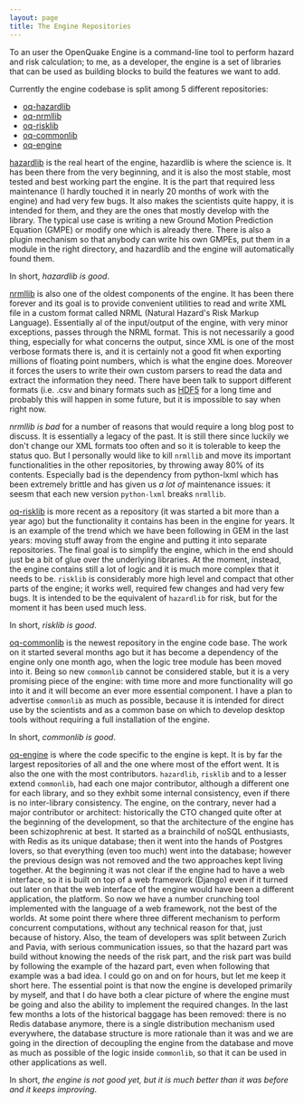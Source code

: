 ```yaml
---
layout: page
title: The Engine Repositories
---
```



To an user the OpenQuake Engine is a command-line tool to perform
hazard and risk calculation; to me, as a developer, the engine is
a set of libraries that can be used as building blocks to build
the features we want to add.

Currently the engine codebase is split among 5 different repositories:

- [oq-hazardlib](https://github.com/gem/oq-hazardlib)
- [oq-nrmllib](https://github.com/gem/oq-nrmllib)
- [oq-risklib](https://github.com/gem/oq-risklib)
- [oq-commonlib](https://github.com/gem/oq-commonlib)
- [oq-engine](https://github.com/gem/oq-engine)

[hazardlib](https://github.com/gem/oq-hazardlib) is the real heart
of the engine, hazardlib is where the science is. It has been there
from the very beginning, and it is also the most stable, most tested
and best working part the engine. It is the part that required less
maintenance (I hardly touched it in nearly 20 months of work with
the engine) and had very few bugs. It also makes the scientists
quite happy, it is intended for them, and they are the ones that
mostly develop with the library. The typical use case is writing
a new Ground Motion Prediction Equation (GMPE) or modify one
which is already there. There is also a plugin mechanism so
that anybody can write his own GMPEs, put them in a module
in the right directory, and hazardlib and the engine
will automatically found them.

In short, *hazardlib is good*.

[nrmllib](https://github.com/gem/oq-nrmllib) is also one of the oldest
components of the engine. It has been there forever and its goal is
to provide convenient utilities to read and write XML file in a custom
format called NRML (Natural Hazard's Risk Markup Language). Essentially
al of the input/output of the engine, with very minor exceptions, passes
through the NRML format. This is not necessarily a good thing, especially
for what concerns the output, since XML is one of the most verbose
formats there is, and it is certainly not a good fit when exporting
millions of floating point numbers, which is what the engine does.
Moreover it forces the users to write their own custom parsers to
read the data and extract the information they need. There have
been talk to support different formats (i.e. .csv and binary formats
such as [HDF5](http://www.hdfgroup.org/HDF5/) for a long time and
probably this will happen in some future, but it is impossible to
say when right now.

*nrmllib is bad* for a number of reasons that would require a long
blog post to discuss. It is essentially a legacy of the past. It is
still there since luckily we don't change our XML formats too often
and so it is tolerable to keep the status quo. But I personally would
like to kill `nrmllib` and move its important functionalities in the
other repositories, by throwing away 80% of its contents. Especially
bad is the dependency from python-lxml which has been extremely
brittle and has given us *a lot of* maintenance issues: it seesm that
each new version `python-lxml` breaks `nrmllib`.

[oq-risklib](https://github.com/gem/oq-risklib) is more recent as
a repository (it was started a bit more than a year ago) but the
functionality it contains has been in the engine for years. It is
an example of the trend which we have been following in GEM in
the last years: moving stuff away from the engine and putting it
into separate repositories. The final goal is to simplify the engine,
which in the end should just be a bit of glue over the underlying
libraries. At the moment, instead, the engine contains still a
lot of logic and it is much more complex that it needs to be.
`risklib` is considerably more high level and compact that
other parts of the engine; it works well, required few changes
and had very few bugs. It is intended to be the equivalent of
`hazardlib` for risk, but for the moment it has been used much
less.

In short, *risklib is good*.

[oq-commonlib](https://github.com/gem/oq-commonlib) is the newest
repository in the engine code base. The work on it started several
months ago but it has become a dependency of the engine only one
month ago, when the logic tree module has been moved into it.
Being so new `commonlib` cannot be considered stable, but it is
a very promising piece of the engine: with time more and more
functionality will go into it and it will become an ever more
essential component. I have a plan to advertise `commonlib` as
much as possible, because it is intended for direct use by
the scientists and as a common base on which to develop desktop
tools without requiring a full installation of the engine.

In short, *commonlib is good*.

[oq-engine](https://github.com/gem/oq-engine) is where the code
specific to the engine is kept. It is by far the largest repositories
of all and the one where most of the effort went. It is also the
one with the most contributors. `hazardlib`, `risklib` and to a lesser
extend `commonlib`, had each one major contributor, although a different one for
each library, and so they exhbit some internal consistency,
even if there is no inter-library consistency. The engine, on the contrary,
never had a major contributor or architect: historically the CTO changed
quite ofter at the beginning of the development, so that the architecture
of the engine has been schizophrenic at best. It started as a brainchild
of noSQL enthusiasts, with Redis as its unique database; then it went
into the hands of Postgres lovers, so that everything (even too much)
went into the database; however the previous design was not removed
and the two approaches kept living together. At the beginning it was
not clear if the engine had to have a web interface, so it is built
on top of a web framework (Django) even if it turned out later on
that the web interface of the engine would have been a different
application, the platform. So now we have a number crunching
tool implemented with the language of a web framework, not the
best of the worlds. At some point there where
three different mechanism to perform concurrent computations,
without any technical reason for that, just because of history.
Also, the team of developers was split between Zurich and Pavia,
with serious communication issues, so that the hazard part was
build without knowing the needs of the risk part, and the risk
part was build by following the example of the hazard part,
even when following that example was a bad idea. I could go
on and on for hours, but let me keep it short here. The
essential point is that now the engine is developed primarily
by myself, and that I do have both a clear picture of where
the engine must be going and also the ability to implement
the required changes. In the last few months a lots of the historical
baggage has been removed: there is no Redis database anymore, there
is a single distribution mechanism used everywhere, the database
structure is more rationale than it was and we are going in the
direction of decoupling the engine from the database and move
as much as possible of the logic inside `commonlib`, so that it
can be used in other applications as well.

In short, *the engine is not good yet, but it is much better than it
was before and it keeps improving*.
